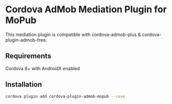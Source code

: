 # Cordova AdMob Mediation Plugin for MoPub

This mediation plugin is compatible with cordova-admob-plus & cordova-plugin-admob-free.

## Requirements

Cordova 8+ with AndroidX enabled

## Installation

```sh
cordova plugin add cordova-plugin-admob-mopub --save
```
